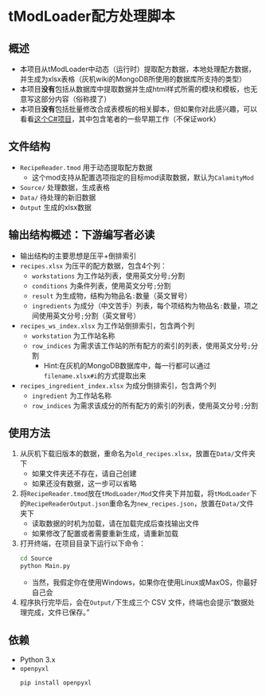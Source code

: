 # tModLoader配方处理脚本

## 概述
- 本项目从tModLoader中动态（运行时）提取配方数据，本地处理配方数据，并生成为xlsx表格（灰机wiki的MongoDB所使用的数据库所支持的类型）
- 本项目**没有**包括从数据库中提取数据并生成html样式所需的模块和模板，也无意写这部分内容（俗称摸了）
- 本项目**没有**包括批量修改合成表模板的相关脚本，但如果你对此感兴趣，可以看看[这个C#项目](https://github.com/riiiiiiin/MWEditor)，其中包含笔者的一些早期工作（不保证work）

## 文件结构
- `RecipeReader.tmod` 用于动态提取配方数据
  - 这个mod支持从配置选项指定的目标mod读取数据，默认为`CalamityMod`
- `Source/` 处理数据，生成表格
- `Data/` 待处理的新旧数据
- `Output` 生成的xlsx数据

## 输出结构概述：下游编写者必读
- 输出结构的主要思想是压平+倒排索引
- `recipes.xlsx` 为压平的配方数据，包含4个列：
  - `workstations` 为工作站列表，使用英文分号`;`分割
  - `conditions` 为条件列表，使用英文分号`;`分割
  - `result` 为生成物，结构为物品名`:`数量（英文冒号）
  - `ingredients` 为成分（中文苦手）列表，每个项结构为物品名`:`数量，项之间使用英文分号`;`分割（英文冒号）
- `recipes_ws_index.xlsx` 为工作站倒排索引，包含两个列
  - `workstation` 为工作站名称
  - `row_indices` 为需求该工作站的所有配方的索引的列表，使用英文分号`;`分割
    - Hint:在灰机的MongoDB数据库中，每一行都可以通过`filename.xlsx#i`的方式提取出来
- `recipes_ingredient_index.xlsx` 为成分倒排索引，包含两个列
  - `ingredient` 为工作站名称
  - `row_indices` 为需求该成分的所有配方的索引的列表，使用英文分号`;`分割

## 使用方法
1. 从灰机下载旧版本的数据，重命名为`old_recipes.xlsx`，放置在`Data/`文件夹下
   - 如果文件夹还不存在，请自己创建
   - 如果还没有数据，这一步可以省略
2. 将`RecipeReader.tmod`放在`tModLoader/Mod`文件夹下并加载，将`tModLoader`下的`RecipeReaderOutput.json`重命名为`new_recipes.json`，放置在`Data/`文件夹下
   - 读取数据的时机为加载，请在加载完成后查找输出文件
   - 如果修改了配置或者需要重新生成，请重新加载
3. 打开终端，在项目目录下运行以下命令：
    ```sh
    cd Source
    python Main.py
    ```
    - 当然，我假定你在使用Windows，如果你在使用Linux或MaxOS，你最好自己会
4. 程序执行完毕后，会在`Output/`下生成三个 CSV 文件，终端也会提示“数据处理完成，文件已保存。”

## 依赖
- Python 3.x
- `openpyxl`
    ```sh
    pip install openpyxl
    ```